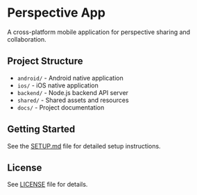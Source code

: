 # Perspective App

A cross-platform mobile application for perspective sharing and collaboration.

## Project Structure

- `android/` - Android native application
- `ios/` - iOS native application  
- `backend/` - Node.js backend API server
- `shared/` - Shared assets and resources
- `docs/` - Project documentation

## Getting Started

See the [SETUP.md](docs/SETUP.md) file for detailed setup instructions.

## License

See [LICENSE](LICENSE) file for details.
